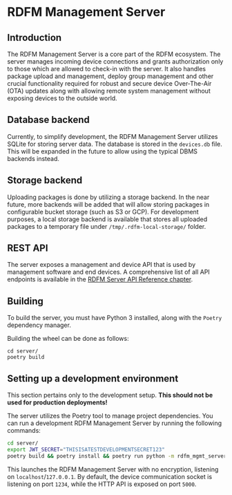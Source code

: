 # RDFM Management Server

## Introduction

The RDFM Management Server is a core part of the RDFM ecosystem. The server manages incoming device connections and grants authorization only to those which are allowed to check-in with the server.
It also handles package upload and management, deploy group management and other crucial functionality required for robust and secure device Over-The-Air (OTA) updates along with allowing remote system management without exposing devices to the outside world.

## Database backend

Currently, to simplify development, the RDFM Management Server utilizes SQLite for storing server data. The database is stored in the `devices.db` file. This will be expanded in the future to allow using the typical DBMS backends instead.

## Storage backend

Uploading packages is done by utilizing a storage backend. In the near future, more backends will be added that will allow storing packages in configurable bucket storage (such as S3 or GCP). For development purposes, a local storage backend is available that stores all uploaded packages to a temporary file under `/tmp/.rdfm-local-storage/` folder.

## REST API

The server exposes a management and device API that is used by management software and end devices. A comprehensive list of all API endpoints is available in the [RDFM Server API Reference chapter](api.rst).

## Building

To build the server, you must have Python 3 installed, along with the `Poetry` dependency manager.

Building the wheel can be done as follows:

```
cd server/
poetry build
```

## Setting up a development environment

This section pertains only to the development setup. **This should not be used for production deployments!**

The server utilizes the Poetry tool to manage project dependencies.
You can run a development RDFM Management Server by running the following commands:

```bash
cd server/
export JWT_SECRET="THISISATESTDEVELOPMENTSECRET123"
poetry build && poetry install && poetry run python -m rdfm_mgmt_server -no_ssl
```

This launches the RDFM Management Server with no encryption, listening on `localhost`/`127.0.0.1`. By default, the device communication socket is listening on port `1234`, while the HTTP API is exposed on port `5000`.

